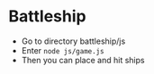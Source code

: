 # Battleship
* Go to directory battleship/js
* Enter `node js/game.js` 
* Then you can place and hit ships
